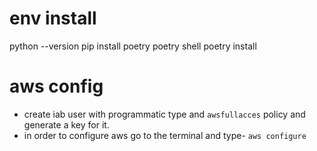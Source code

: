 # env install
python --version
pip install poetry
poetry shell
poetry install

# aws config
- create iab user with programmatic type and `awsfullacces` policy and generate a key for it.
- in order to configure aws go to the terminal and type- `aws configure`